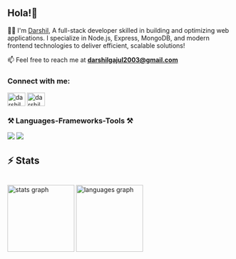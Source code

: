 
<h2 align="left">Hola!👋</h2>

<div align="left">
 
👨‍💻 I'm [Darshil](https://darshilgajul.vercel.app/), A full-stack developer skilled in building and optimizing web applications. I specialize in Node.js, Express, MongoDB, and modern frontend technologies to 
    deliver efficient, scalable solutions!
 
📫 Feel free to reach me at **darshilgajul2003@gmail.com** 
 </div>


<h3 align="left">Connect with me:</h3>
<p align="left">
<a href="https://x.com/darshilgajul" target="blank"><img align="center" src="https://raw.githubusercontent.com/rahuldkjain/github-profile-readme-generator/master/src/images/icons/Social/twitter.svg" alt="darshilgajul" height="30" width="40" /></a>
<a href="https://linkedin.com/in/darshil gajul" target="blank"><img align="center" src="https://raw.githubusercontent.com/rahuldkjain/github-profile-readme-generator/master/src/images/icons/Social/linked-in-alt.svg" alt="darshil gajul" height="30" width="40" /></a>
</p>

<h3 align="left">⚒️ Languages-Frameworks-Tools ⚒️</h3>
<p align="left">  
<div align="left">
    <img src="https://skillicons.dev/icons?i=java,html,css,javascript,typescript,tailwind,npm,react,redux,nextjs" />
    <img src="https://skillicons.dev/icons?i=nodejs,express,mongodb,mysql,firebase,appwrite,figma,git,github,aws,postman" />
</div>
</p>

<h2 align="left">⚡ Stats</h2>
<br>
<div align="left">
<img src="https://github-readme-stats.vercel.app/api?username=darshilll&hide_title=false&hide_rank=false&show_icons=true&include_all_commits=true&count_private=true&disable_animations=false&theme=dracula&locale=en&hide_border=false" height="150" alt="stats graph"  />
<img src="https://github-readme-stats.vercel.app/api/top-langs?username=darshilll&locale=en&hide_title=false&layout=compact&card_width=320&langs_count=5&theme=dracula&hide_border=false" height="150" alt="languages graph"  />
</div>
</br>


###





<br clear="both">






